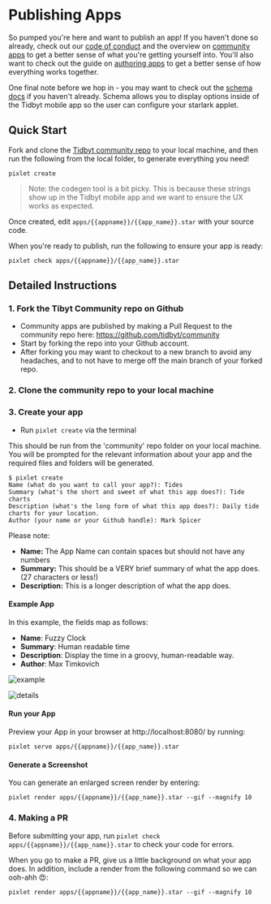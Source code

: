 # Publishing Apps
So pumped you're here and want to publish an app! If you haven't done so already, check out our [code of conduct](../05_engage/02_code_of_conduct.md) and the overview on [community apps](./01_community_apps.md) to get a better sense of what you're getting yourself into. You'll also want to check out the guide on [authoring apps](../02_build/05_authoring_apps.md) to get a better sense of how everything works together.

One final note before we hop in - you may want to check out the [schema docs](../06_reference/schema.md) if you haven't already. Schema allows you to display options inside of the Tidbyt mobile app so the user can configure your starlark applet.

## Quick Start
Fork and clone the [Tidbyt community repo](https://github.com/tidbyt/community) to your local machine, and then run the following from the local folder, to generate everything you need!
```
pixlet create
```

> Note: the codegen tool is a bit picky. This is because these strings show up in the Tidbyt mobile app and we want to ensure the UX works as expected.

Once created, edit `apps/{{appname}}/{{app_name}}.star` with your source code.

When you're ready to publish, run the following to ensure your app is ready:
```
pixlet check apps/{{appname}}/{{app_name}}.star
```

## Detailed Instructions

### 1. Fork the Tibyt Community repo on Github

- Community apps are published by making a Pull Request to the community repo here: https://github.com/tidbyt/community
- Start by forking the repo into your Github account.
- After forking you may want to checkout to a new branch to avoid any headaches, and to not have to merge off the main branch of your forked repo.

### 2. Clone the community repo to your local machine

### 3. Create your app

- Run `pixlet create` via the terminal

This should be run from the 'community' repo folder on your local machine.
You will be prompted for the relevant information about your app and the required files and folders will be generated.

```
$ pixlet create
Name (what do you want to call your app?): Tides
Summary (what's the short and sweet of what this app does?): Tide charts
Description (what's the long form of what this app does?): Daily tide charts for your location.
Author (your name or your Github handle): Mark Spicer
```

Please note:
- **Name:** The App Name can contain spaces but should not have any numbers
- **Summary:** This should be a VERY brief summary of what the app does. (27 characters or less!)
- **Description:** This is a longer description of what the app does.

#### Example App
In this example, the fields map as follows:
- **Name**: Fuzzy Clock
- **Summary**: Human readable time
- **Description**: Display the time in a groovy, human-readable way.
- **Author**: Max Timkovich

![example](img/example.png)

![details](img/example_details.png)


 #### Run your App

 Preview your App in your browser at http://localhost:8080/ by running:

```
pixlet serve apps/{{appname}}/{{app_name}}.star
```

#### Generate a Screenshot

You can generate an enlarged screen render by entering:

```
pixlet render apps/{{appname}}/{{app_name}}.star --gif --magnify 10
```

### 4. Making a PR

Before submitting your app, run `pixlet check apps/{{appname}}/{{app_name}}.star` to check your code for errors.

When you go to make a PR, give us a little background on what your app does. In addition, include a render from the following command so we can ooh-ahh 😍:
```
pixlet render apps/{{appname}}/{{app_name}}.star --gif --magnify 10
```






